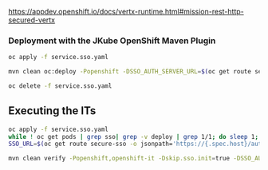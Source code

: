 <https://appdev.openshift.io/docs/vertx-runtime.html#mission-rest-http-secured-vertx>

### Deployment with the JKube OpenShift Maven Plugin

```bash
oc apply -f service.sso.yaml

mvn clean oc:deploy -Popenshift -DSSO_AUTH_SERVER_URL=$(oc get route secure-sso -o jsonpath='https://{.spec.host}/auth')

oc delete -f service.sso.yaml
```

## Executing the ITs

```bash
oc apply -f service.sso.yaml
while ! oc get pods | grep sso| grep -v deploy | grep 1/1; do sleep 1; done
SSO_URL=$(oc get route secure-sso -o jsonpath='https://{.spec.host}/auth')

mvn clean verify -Popenshift,openshift-it -Dskip.sso.init=true -DSSO_AUTH_SERVER_URL=$(oc get route secure-sso -o jsonpath='https://{.spec.host}/auth')
```

